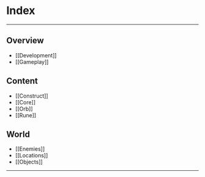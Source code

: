 # Index

---

## Overview

- [[Development]]
- [[Gameplay]]

## Content

- [[Construct]]
- [[Core]]
- [[Orb]]
- [[Rune]]

## World
- [[Enemies]]
- [[Locations]]
- [[Objects]]

---